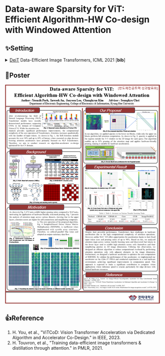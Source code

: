 # Data-aware Sparsity for ViT: Efficient Algorithm-HW Co-design with Windowed Attention
## :sparkles:Setting
<details>
<summary>
  <a href="README_deit.md">DeiT</a> Data-Efficient Image Transformers, ICML 2021 [<b>bib</b>]
</summary>

```
@InProceedings{pmlr-v139-touvron21a,
  title =     {Training data-efficient image transformers &amp; distillation through attention},
  author =    {Touvron, Hugo and Cord, Matthieu and Douze, Matthijs and Massa, Francisco and Sablayrolles, Alexandre and Jegou, Herve},
  booktitle = {International Conference on Machine Learning},
  pages =     {10347--10357},
  year =      {2021},
  volume =    {139},
  month =     {July}
}
```
</details>

## :rocket:Poster
![image](https://github.com/yeonsik0710/custom_vit/blob/main/img/poster.png)

## :thumbsup:Reference
1. H. You, et al., "ViTCoD: Vision Transformer Acceleration via Dedicated Algorithm and Accelerator Co-Design." in IEEE, 2023.
2. H. Touvron, et al., "Training data-efficient image transformers & distillation through attention." in PMLR, 2021. 
